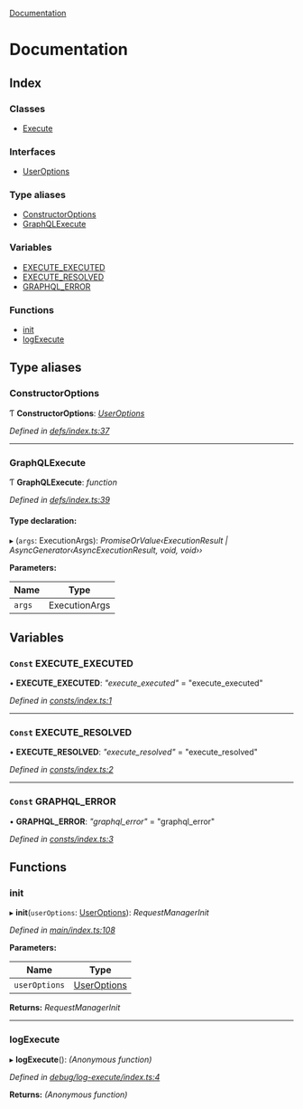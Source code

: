 [Documentation](README.md)

# Documentation

## Index

### Classes

* [Execute](classes/execute.md)

### Interfaces

* [UserOptions](interfaces/useroptions.md)

### Type aliases

* [ConstructorOptions](README.md#constructoroptions)
* [GraphQLExecute](README.md#graphqlexecute)

### Variables

* [EXECUTE_EXECUTED](README.md#const-execute_executed)
* [EXECUTE_RESOLVED](README.md#const-execute_resolved)
* [GRAPHQL_ERROR](README.md#const-graphql_error)

### Functions

* [init](README.md#init)
* [logExecute](README.md#logexecute)

## Type aliases

###  ConstructorOptions

Ƭ **ConstructorOptions**: *[UserOptions](interfaces/useroptions.md)*

*Defined in [defs/index.ts:37](https://github.com/badbatch/graphql-box/blob/3fa1e6d/packages/execute/src/defs/index.ts#L37)*

___

###  GraphQLExecute

Ƭ **GraphQLExecute**: *function*

*Defined in [defs/index.ts:39](https://github.com/badbatch/graphql-box/blob/3fa1e6d/packages/execute/src/defs/index.ts#L39)*

#### Type declaration:

▸ (`args`: ExecutionArgs): *PromiseOrValue‹ExecutionResult | AsyncGenerator‹AsyncExecutionResult, void, void››*

**Parameters:**

Name | Type |
------ | ------ |
`args` | ExecutionArgs |

## Variables

### `Const` EXECUTE_EXECUTED

• **EXECUTE_EXECUTED**: *"execute_executed"* = "execute_executed"

*Defined in [consts/index.ts:1](https://github.com/badbatch/graphql-box/blob/3fa1e6d/packages/execute/src/consts/index.ts#L1)*

___

### `Const` EXECUTE_RESOLVED

• **EXECUTE_RESOLVED**: *"execute_resolved"* = "execute_resolved"

*Defined in [consts/index.ts:2](https://github.com/badbatch/graphql-box/blob/3fa1e6d/packages/execute/src/consts/index.ts#L2)*

___

### `Const` GRAPHQL_ERROR

• **GRAPHQL_ERROR**: *"graphql_error"* = "graphql_error"

*Defined in [consts/index.ts:3](https://github.com/badbatch/graphql-box/blob/3fa1e6d/packages/execute/src/consts/index.ts#L3)*

## Functions

###  init

▸ **init**(`userOptions`: [UserOptions](interfaces/useroptions.md)): *RequestManagerInit*

*Defined in [main/index.ts:108](https://github.com/badbatch/graphql-box/blob/3fa1e6d/packages/execute/src/main/index.ts#L108)*

**Parameters:**

Name | Type |
------ | ------ |
`userOptions` | [UserOptions](interfaces/useroptions.md) |

**Returns:** *RequestManagerInit*

___

###  logExecute

▸ **logExecute**(): *(Anonymous function)*

*Defined in [debug/log-execute/index.ts:4](https://github.com/badbatch/graphql-box/blob/3fa1e6d/packages/execute/src/debug/log-execute/index.ts#L4)*

**Returns:** *(Anonymous function)*
